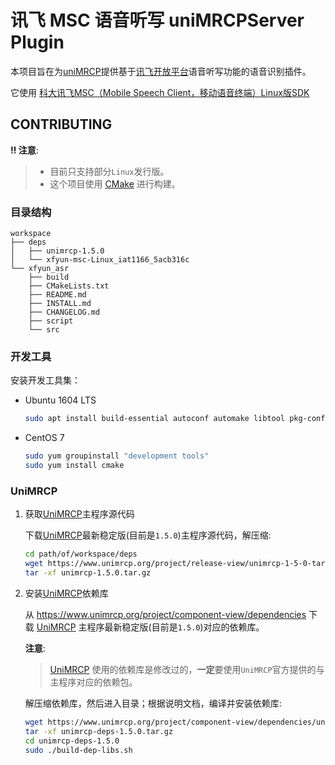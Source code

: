 # 讯飞 MSC 语音听写 uniMRCPServer Plugin

本项目旨在为[uniMRCP]提供基于[讯飞开放平台](http://www.xfyun.cn/)语音听写功能的语音识别插件。

它使用 [科大讯飞MSC（Mobile Speech Client，移动语音终端）Linux版SDK](https://www.kancloud.cn/iflytek_sdk/iflytek_msc_novoice)

## CONTRIBUTING

**‼ 注意**:

> - 目前只支持部分`Linux`发行版。
> - 这个项目使用 [CMake](https://cmake.org) 进行构建。

### 目录结构

    workspace
    ├── deps
    │   ├── unimrcp-1.5.0
    │   └── xfyun-msc-Linux_iat1166_5acb316c
    └── xfyun_asr
        ├── build
        ├── CMakeLists.txt
        ├── README.md
        ├── INSTALL.md
        ├── CHANGELOG.md
        ├── script
        └── src

### 开发工具

安装开发工具集：

- Ubuntu 1604 LTS

    ```sh
    sudo apt install build-essential autoconf automake libtool pkg-config cmake
    ```

- CentOS 7

    ```sh
    sudo yum groupinstall "development tools"
    sudo yum install cmake
    ```

### UniMRCP

1. 获取[UniMRCP]主程序源代码

    下载[UniMRCP](www.unimrcp.org)最新稳定版(目前是`1.5.0`)主程序源代码，解压缩:

    ```sh
    cd path/of/workspace/deps
    wget https://www.unimrcp.org/project/release-view/unimrcp-1-5-0-tar-gz/download
    tar -xf unimrcp-1.5.0.tar.gz
    ```
2. 安装[UniMRCP]依赖库

    从 <https://www.unimrcp.org/project/component-view/dependencies> 下载 [UniMRCP](www.unimrcp.org) 主程序最新稳定版(目前是`1.5.0`)对应的依赖库。

    **注意**:

    > [UniMRCP](www.unimrcp.org) 使用的依赖库是修改过的，**一定**要使用`UniMRCP`官方提供的与主程序对应的依赖包。

    解压缩依赖库，然后进入目录；根据说明文档，编译并安装依赖库:

    ```sh
    wget https://www.unimrcp.org/project/component-view/dependencies/unimrcp-deps-1-5-0-tar-gz
    tar -xf unimrcp-deps-1.5.0.tar.gz
    cd unimrcp-deps-1.5.0
    sudo ./build-dep-libs.sh
    ```

[uniMRCP]: http://unimrcp.org/
